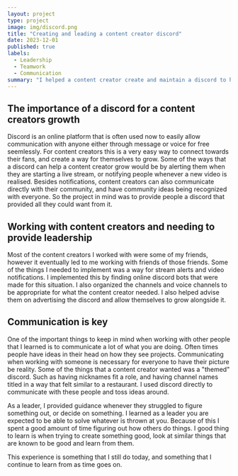 ```yaml
---
layout: project
type: project
image: img/discord.png
title: "Creating and leading a content creator discord"
date: 2023-12-01
published: true
labels:
  - Leadership
  - Teamwork
  - Communication
summary: "I helped a content creator create and maintain a discord to help them grow their presence online."
---
```



## The importance of a discord for a content creators growth

Discord is an online platform that is often used now to easily allow communication with anyone either through message or voice for free seemlessly. For content creators this is a very easy way to connect towards their fans, and create a way for themselves to grow. Some of the ways that a discord can help a content creator grow would be by alerting them when they are starting a live stream, or notifying people whenever a new video is realised. Besides notifications, content creators can also communicate directly with their community, and have community ideas being recognized with everyone. So the project in mind was to provide people a discord that provided all they could want from it.

## Working with content creators and needing to provide leadership

Most of the content creators I worked with were some of my friends, however it eventually led to me working with friends of those friends. Some of the things I needed to implement was a way for stream alerts and video notifications. I implemented this by finding online discord bots that were made for this situation. I also organized the channels and voice channels to be appropriate for what the content creator needed. I also helped advise them on advertising the discord and allow themselves to grow alongside it.

## Communication is key

One of the important things to keep in mind when working with other people that I learned is to communicate a lot of what you are doing. Often times people have ideas in their head on how they see projects. Communicating when working with someone is necessary for everyone to have their picture be reality. Some of the things that a content creator wanted was a "themed" discord. Such as having nicknames fit a role, and having channel names titled in a way that felt similar to a restaurant. I used discord directly to communicate with these people and toss ideas around. 

As a leader, I provided guidance whenever they struggled to figure something out, or decide on something. I learned as a leader you are expected to be able to solve whatever is thrown at you. Because of this I spent a good amount of time figuring out how others do things. I good thing to learn is when trying to create something good, look at similar things that are known to be good and learn from them.

This experience is something that I still do today, and something that I continue to learn from as time goes on. 

